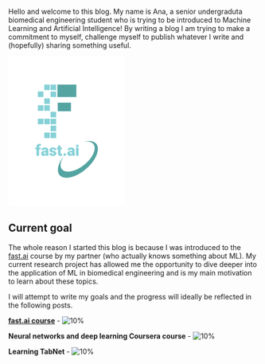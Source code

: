 Hello and welcome to this blog. My name is Ana, a senior undergraduta biomedical engineering student who is trying to be introduced to Machine Learning and Artificial Intelligence! By writing a blog I am trying to make a commitment to myself, challenge myself to publish whatever I write and (hopefully) sharing something useful. 

![Image of fast.ai logo](images/logo.png)

## Current goal

The whole reason I started this blog is because I was introduced to the [fast.ai](https://www.fast.ai) course by my partner (who actually knows something about ML). My current research project has allowed me the opportunity to dive deeper into the application of ML in biomedical engineering and is my main motivation to learn about these topics. 

I will attempt to write my goals and the progress will ideally be reflected in the following posts.

[**fast.ai course**](https://www.fast.ai) - ![10%](https://progress-bar.dev/10)

**Neural networks and deep learning Coursera course** - ![10%](https://progress-bar.dev/10)

**Learning TabNet** - ![10%](https://progress-bar.dev/10)

